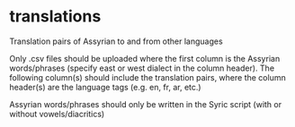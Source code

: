 # translations
Translation pairs of Assyrian to and from other languages

Only .csv files should be uploaded where the first column is the Assyrian words/phrases (specify east or west dialect in the column header).
The following column(s) should include the translation pairs, where the column header(s) are the language tags (e.g. en, fr, ar, etc.)

Assyrian words/phrases should only be written in the Syric script (with or without vowels/diacritics)
